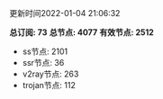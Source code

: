 更新时间2022-01-04 21:06:32

**总订阅: 73**
**总节点: 4077**
**有效节点: 2512**
- ss节点: 2101
- ssr节点: 36
- v2ray节点: 263
- trojan节点: 112
